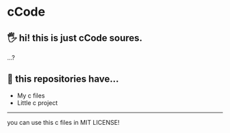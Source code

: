 # cCode

## 🖐 hi! this is just cCode soures.

...?

## 📢 this repositories have...

* My c files
* Little c project



***
you can use this c files in MIT LICENSE!
